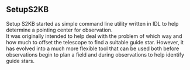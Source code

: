 SetupS2KB
---------
Setup S2KB started as simple command line utility written in IDL to help determine a pointing center for observation.  
It was originally intended to help deal with the problem of which way and how much to offset the telescope to find a 
suitable guide star.  However, it has evolved into a much more flexible tool that can be used both before observations 
begin to plan a field and during observations to help identify guide stars.
